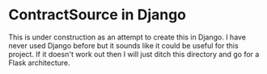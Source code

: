 # ContractSource in Django
This is under construction as an attempt to create this in Django. I have never used Django before 
but it sounds like it could be useful for this project. If it doesn't work out then I will just ditch this directory
and go for a Flask architecture.